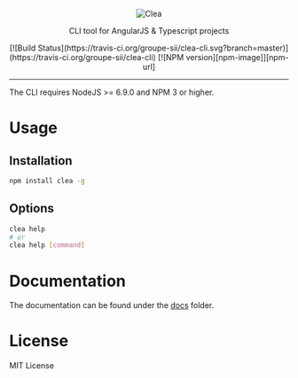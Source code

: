 <p align="center">
  <img alt="Clea" src="" />
</p>

<p align="center">CLI tool for AngularJS & Typescript projects</p>

<p align="center">
  [![Build Status](https://travis-ci.org/groupe-sii/clea-cli.svg?branch=master)](https://travis-ci.org/groupe-sii/clea-cli)
  [![NPM version][npm-image]][npm-url]
</p>

[npm-image]: https://badge.fury.io/js/generator-webpack-angular.svg
[npm-url]: https://npmjs.org/package/generator-webpack-angular

---

The CLI requires NodeJS >= 6.9.0 and NPM 3 or higher.

# Usage

## Installation

```bash
npm install clea -g
```

## Options

```bash
clea help
# or
clea help [command]
```

# Documentation

The documentation can be found under the [docs](docs/) folder.

# License

MIT License
